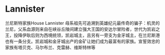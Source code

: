 Lannister
=========

兰尼斯特家族House Lannister 母系祖先可追溯到英雄纪元最传奇的骗子：机灵的兰尼，父系血源则来自在峡谷丘陵间建立强大王国的安达尔冒险者，世代为凯岩之王，投降伊耿后则为西境统领，凯岩城主，且另有一旁支为金牙城主，在兰尼斯港也有一条分支。凯岩城和金牙城出产的金矿让她们成为最富有的家族。宣誓效忠的家族有塔贝克、马尔布兰、克雷赫、维斯特林等
